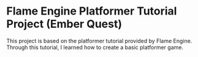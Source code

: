 # Flame Engine Platformer Tutorial Project (Ember Quest)

This project is based on the platformer tutorial provided by Flame Engine. Through this tutorial, I learned how to create a basic platformer game.

